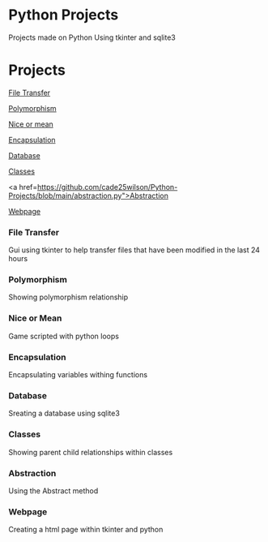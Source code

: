 # Python Projects
 Projects made on Python Using tkinter and sqlite3

<h1>Projects</h1>
<a href="https://github.com/cade25wilson/Python-Projects/blob/main/transfer.py">File Transfer</a>

<a href="https://github.com/cade25wilson/Python-Projects/blob/main/polymorphism.py">Polymorphism</a>

<a href="https://github.com/cade25wilson/Python-Projects/blob/main/nice_or_mean.py">Nice or mean</a>

<a href="https://github.com/cade25wilson/Python-Projects/blob/main/encapsulation.py">Encapsulation</a>

<a href="https://github.com/cade25wilson/Python-Projects/blob/main/database.py">Database</a>

<a href="https://github.com/cade25wilson/Python-Projects/blob/main/classes.py">Classes</a>

<a href=https://github.com/cade25wilson/Python-Projects/blob/main/abstraction.py">Abstraction</a>

<a href="https://github.com/cade25wilson/Python-Projects/blob/main/Auto_webpage.py">Webpage</a>

<h3>File Transfer</h3>
Gui using tkinter to help transfer files that have been modified in the last 24 hours

<h3>Polymorphism</h3>

Showing polymorphism relationship

<h3>Nice or Mean</h3>
Game scripted with python loops

<h3>Encapsulation</h3>
Encapsulating variables withing functions

<h3>Database</h3>
Sreating a database using sqlite3

<h3>Classes</h3>
Showing parent child relationships within classes

<h3>Abstraction</h3>
Using the Abstract method

<h3>Webpage</h3>
Creating a html page within tkinter and python
